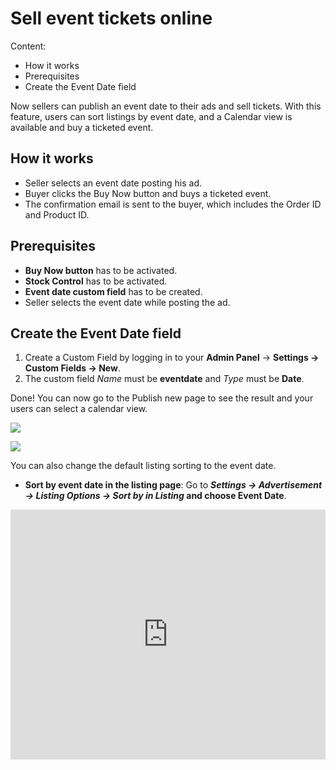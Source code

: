 
# Sell event tickets online
Content:
-  How it works
-   Prerequisites
-   Create the Event Date field

Now sellers can publish an event date to their ads and sell tickets. With this feature, users can sort listings by event date, and a Calendar view is available and buy a ticketed event.

## How it works

-   Seller selects an event date posting his ad.
-   Buyer clicks the Buy Now button and buys a ticketed event.
-   The confirmation email is sent to the buyer, which includes the Order ID and Product ID.

## Prerequisites

-   **Buy Now button** has to be activated.
-  **Stock Control** has to be activated.
-   **Event date custom field** has to be created.
-   Seller selects the event date while posting the ad.

## Create the Event Date field

1.  Create a Custom Field by logging in to your **Admin Panel** -> **Settings -> Custom Fields -> New**.
2.  The custom field  _Name_  must be  **eventdate**  and  _Type_  must be  **Date**.

Done! You can now go to the Publish new page to see the result and your users can select a calendar view.

![](https://github.com/yclas/guides/blob/master/images/sell-event-tickets-online-2.png)


![](https://github.com/yclas/guides/blob/master/images/sell-event-tickets-online-3.png)

You can also change the default listing sorting to the event date.

-   **Sort by event date in the listing page**: Go to  **_Settings -> Advertisement -> Listing Options -> Sort by in Listing_  and choose Event Date**.



<iframe width="100%" height="400px" src="https://www.youtube.com/embed/NAs7K3mZkyE" title="Yclas video" frameborder="0" allow="accelerometer; autoplay; clipboard-write; encrypted-media; gyroscope; picture-in-picture" allowfullscreen></iframe>
 
